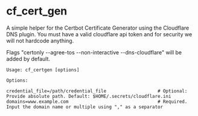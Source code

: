 # cf_cert_gen

A simple helper for the Certbot Certificate Generator using the Cloudflare DNS plugin.
You must have a valid cloudflare api token and for security we will not hardcode anything.

Flags "certonly --agree-tos --non-interactive --dns-cloudflare" will be added by default.

```
Usage: cf_certgen [options]

Options:

credential_file=/path/credential_file                   # Optional: Provide absolute path. Default: $HOME/.secrets/cloudflare.ini
domains=www.example.com                                 # Required. Input the domain name or multiple using "," as a separator
```